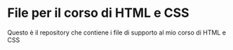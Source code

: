 # File per il corso di HTML e CSS
Questo è il repository che contiene i file di supporto al mio corso di HTML e CSS
